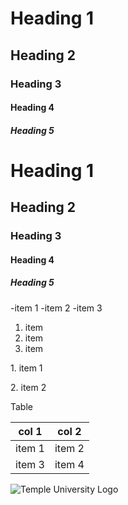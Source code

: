 <!-- comment -->
<!-- macro structures -->

# Heading 1
## Heading 2
### Heading 3
#### Heading 4
##### Heading 5

<h1> Heading 1 </h1>
<h2> Heading 2 </h2>
<h3> Heading 3 </h3>
<h4> Heading 4 </h4>
<h5> Heading 5 </h5>

<!-- markdown lists: use when lists are needed -->

-item 1
-item 2
-item 3

1. item
2. item
3. item

<p> 1. item 1 </p>
<p> 2. item 2 </p>

Table

|col 1|col 2|
|-----|-----|
|item 1|item 2|
|item 3|item 4|

![Temple University Logo](https://pbs.twimg.com/profile_images/980625981554688001/5ckQyFrK_400x400.jpg)
